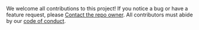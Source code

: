 We welcome all contributions to this project! 
If you notice a bug or have a feature request, please [Contact the repo owner](https://github.com/jwmds23). All contributors must abide by our [code of conduct](https://github.com/jwmds23/SongPopularity/blob/main/CODE_OF_CONDUCT.md).